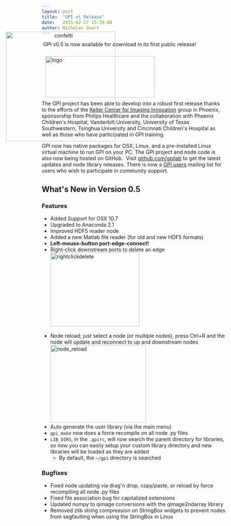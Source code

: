 ```yaml
---
layout: post
title:  "GPI v½ Release"
date:   2015-02-27 15:39:00
author: Nicholas Zwart
---
```


<span class="image featured"><img src="{filename}/images/banner_v05.jpg" alt=""></span>
GPI v0.5 is now available for download in its first public release!

<div style="display: block; margin-left: auto; margin-right: auto; position: relative; width: 100%; height: 100px;">
<div id="image1_ban" style="position: relative; top: 0px; left: 0px; padding: 10px;"><img class="noborder aligncenter size-medium wp-image-5" src="http://gpilab.com/wp-content/uploads/2014/09/logo-300x113.png" alt="logo" width="300" height="113" /></div>
<div id="image2_conf" style="background: none repeat scroll 0% 0% transparent; outline: medium none; text-align: center; vertical-align: middle; position: relative; top: -200px; left: -200px; z-index: 2; padding: 10px;"><img class="noborder aligncenter size-medium wp-image-324" src="{filename}/images/confetti.gif" alt="confetti" width="300" /></div>
</div>
&nbsp;

The GPI project has been able to develop into a robust first release thanks to
the efforts of the <a
href="https://github.com/gpilab/core-nodes/blob/develop/AUTHORS"
target="_blank">Keller Center for Imaging Innovation</a> group in Phoenix,
sponsorship from Philips Healthcare and the collaboration with Phoenix
Children's Hospital, Vanderbilt University, University of Texas Southwestern,
Tsinghua University and Cincinnati Children's Hospital as well as those who
have participated in GPI training.

GPI now has native packages for OSX, Linux, and a pre-installed Linux virtual
machine to run GPI on your PC. The GPI project and node code is also now being
hosted on GitHub.  Visit <a href="http://github.com/gpilab"
target="_blank">github.com/gpilab</a> to get the latest updates and node
library releases. There is now a <a
href="http://gpilab.com/mailman/listinfo/gpi-users_gpilab.com"
target="_blank">GPI users</a> mailing list for users who wish to participate in
community support.

## What's New in Version 0.5

### Features

<ul>
    <li>Added Support for OSX 10.7</li>
    <li>Upgraded to Anaconda 2.1</li>
    <li>Improved HDF5 reader node</li>
    <li>Added a new Matlab file reader (for old and new HDF5 formats)</li>
    <li><strong>Left-mouse-button port-edge-connect!</strong></li>
    <li>Right-click downstream ports to delete an edge <br><a href="http://gpilab.com/wp-content/uploads/2015/02/rightclickdelete.gif"><img class=" size-full wp-image-184 aligncenter" src="http://gpilab.com/wp-content/uploads/2015/02/rightclickdelete.gif" alt="rightclickdelete" width="244" height="202" /></a><br></li>
</ul>
<ul>
    <li>Node reload; just select a node (or multiple nodes), press Ctrl+R and the node will update and reconnect to up and downstream nodes<br><img class="alignnone size-full wp-image-182 aligncenter" src="http://gpilab.com/wp-content/uploads/2015/02/node_reload.gif" alt="node_reload" width="262" height="212" /><br></li>
    <li>Auto generate the user library (via the main menu)</li>
    <li><code>gpi_make</code> now does a force recompile on all node .py files</li>
    <li><code>LIB_DIRS</code>, in the <code>.gpirc</code>, will now search the parent directory for libraries, so now you can easily setup your custom library directory and new libraries will be loaded as they are added
<ul>
    <li>By default, the <code>~/gpi</code> directory is searched</li>
</ul>
</li>
</ul>

### Bugfixes

<ul>
    <li>Fixed node updating via drag'n drop, copy/paste, or reload by force recompiling all node .py files</li>
    <li>Fixed file association bug for capitalized extensions</li>
    <li>Updated numpy to qimage conversions with the qimage2ndarray library</li>
    <li>Removed zlib string compression on StringBox widgets to prevent nodes from segfaulting when using the StringBox in Linux</li>
</ul>
<p style="text-align: center;"></p>
